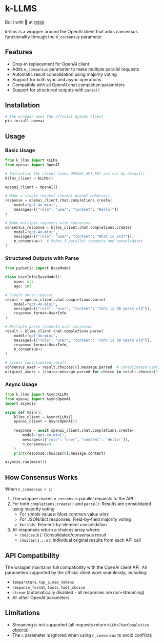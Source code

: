# k-LLMS

Built with 🩷 at [retab](https://retab.com)

k-llms is a wrapper around the OpenAI client that adds consensus functionality through the `n_consensus` parameter.

## Features

- Drop-in replacement for OpenAI client
- Adds `n_consensus` parameter to make multiple parallel requests
- Automatic result consolidation using majority voting
- Support for both sync and async operations
- Compatible with all OpenAI chat completion parameters
- Support for structured outputs with `parse()`

## Installation

```python
# The wrapper uses the official OpenAI client
pip install openai
```

## Usage

### Basic Usage

```python
from k_llms import KLLMs
from openai import OpenAI

# Initialize the client (uses OPENAI_API_KEY env var by default)
kllms_client = KLLMs()

openai_client = OpenAI()

# Make a single request (normal OpenAI behavior)
response = openai_client.chat.completions.create(
    model="gpt-4o-mini",
    messages=[{"role": "user", "content": "Hello!"}]
)

# Make multiple requests with consensus
consensus_response = kllms_client.chat.completions.create(
    model="gpt-4o-mini",
    messages=[{"role": "user", "content": "What is 2+2?"}],
    n_consensus=3  # Makes 3 parallel requests and consolidates
)
```

### Structured Outputs with Parse

```python
from pydantic import BaseModel

class UserInfo(BaseModel):
    name: str
    age: int

# Single parse request
result = openai_client.chat.completions.parse(
    model="gpt-4o-mini",
    messages=[{"role": "user", "content": "John is 30 years old"}],
    response_format=UserInfo
)

# Multiple parse requests with consensus
result = kllms_client.chat.completions.parse(
    model="gpt-4o-mini",
    messages=[{"role": "user", "content": "John is 30 years old"}],
    response_format=UserInfo,
    n_consensus=3
)

# Access consolidated result
consensus_user = result.choices[0].message.parsed  # Consolidated UserInfo object
original_users = [choice.message.parsed for choice in result.choices[1:]]  # Original results
```

### Async Usage

```python
from k_llms import AsyncKLLMs
from openai import AsyncOpenAI
import asyncio

async def main():
    kllms_client = AsyncKLLMs()
    openai_client = AsyncOpenAI()
    
    response = await openai_client.chat.completions.create(
        model="gpt-4o-mini",
        messages=[{"role": "user", "content": "Hello!"}],
        n_consensus=3
    )
    print(response.choices[0].message.content)

asyncio.run(main())
```

## How Consensus Works

When `n_consensus > 1`:

1. The wrapper makes `n_consensus` parallel requests to the API
2. For both `completions.create()` and `parse()`: Results are consolidated using majority voting
   - For simple values: Most common value wins
   - For JSON/dict responses: Field-by-field majority voting
   - For lists: Element-by-element consolidation
3. All responses return a choices array where:
   - `choices[0]`: Consolidated/consensus result
   - `choices[1...n]`: Individual original results from each API call

## API Compatibility

The wrapper maintains full compatibility with the OpenAI client API. All parameters supported by the official client work seamlessly, including:

- `temperature`, `top_p`, `max_tokens`
- `response_format`, `tools`, `tool_choice`
- `stream` (automatically disabled - all responses are non-streaming)
- All other OpenAI parameters

## Limitations

- Streaming is not supported (all requests return `KLLMsChatCompletion` objects)
- The `n` parameter is ignored when using `n_consensus` to avoid conflicts